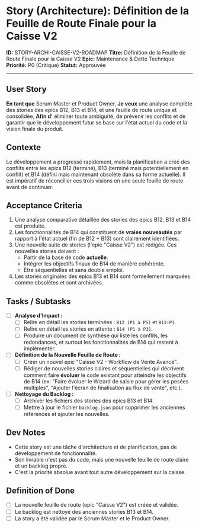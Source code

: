 # Story (Architecture): Définition de la Feuille de Route Finale pour la Caisse V2

**ID:** STORY-ARCHI-CAISSE-V2-ROADMAP
**Titre:** Définition de la Feuille de Route Finale pour la Caisse V2
**Epic:** Maintenance & Dette Technique
**Priorité:** P0 (Critique)
**Statut:** Approuvée

---

## User Story

**En tant que** Scrum Master et Product Owner,
**Je veux** une analyse complète des stories des epics B12, B13 et B14, et une feuille de route unique et consolidée,
**Afin d'** éliminer toute ambiguïté, de prévenir les conflits et de garantir que le développement futur se base sur l'état actuel du code et la vision finale du produit.

## Contexte

Le développement a progressé rapidement, mais la planification a créé des conflits entre les epics B12 (terminé), B13 (terminé mais potentiellement en conflit) et B14 (défini mais maintenant obsolète dans sa forme actuelle). Il est impératif de réconcilier ces trois visions en une seule feuille de route avant de continuer.

## Acceptance Criteria

1.  Une analyse comparative détaillée des stories des epics B12, B13 et B14 est produite.
2.  Les fonctionnalités de B14 qui constituent de **vraies nouveautés** par rapport à l'état actuel (fin de B12 + B13) sont clairement identifiées.
3.  Une nouvelle suite de stories (l'epic "Caisse V2") est rédigée. Ces nouvelles stories doivent :
    -   Partir de la base de code **actuelle**.
    -   Intégrer les objectifs finaux de B14 de manière cohérente.
    -   Être séquentielles et sans double emploi.
4.  Les stories originales des epics B13 et B14 sont formellement marquées comme obsolètes et sont archivées.

## Tasks / Subtasks

- [ ] **Analyse d'Impact :**
    - [ ] Relire en détail les stories terminées : `B12 (P1 à P5)` et `B13-P1`.
    - [ ] Relire en détail les stories en attente : `B14 (P1 à P3)`.
    - [ ] Produire un document de synthèse qui liste les conflits, les redondances, et surtout les fonctionnalités de B14 qui restent à implémenter.
- [ ] **Définition de la Nouvelle Feuille de Route :**
    - [ ] Créer un nouvel epic "Caisse V2 - Workflow de Vente Avancé".
    - [ ] Rédiger de nouvelles stories claires et séquentielles qui décrivent comment faire **évoluer** le code existant pour atteindre les objectifs de B14 (ex: "Faire évoluer le Wizard de saisie pour gérer les pesées multiples", "Ajouter l'écran de finalisation au flux de vente", etc.).
- [ ] **Nettoyage du Backlog :**
    - [ ] Archiver les fichiers des stories des epics B13 et B14.
    - [ ] Mettre à jour le fichier `backlog.json` pour supprimer les anciennes références et ajouter les nouvelles.

## Dev Notes

-   Cette story est une tâche d'architecture et de planification, pas de développement de fonctionnalité.
-   Son livrable n'est pas du code, mais une nouvelle feuille de route claire et un backlog propre.
-   C'est la priorité absolue avant tout autre développement sur la caisse.

## Definition of Done

- [ ] La nouvelle feuille de route (epic "Caisse V2") est créée et validée.
- [ ] Le backlog est nettoyé des anciennes stories B13 et B14.
- [ ] La story a été validée par le Scrum Master et le Product Owner.